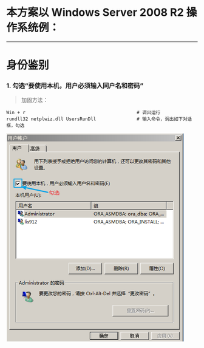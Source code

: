 # 本方案以 Windows Server 2008 R2 操作系统例：

---

# 身份鉴别

### 1. 勾选“要使用本机，用户必须输入同户名和密码”

> 加固方法：

```
Win + r                                         # 调出运行
rundll32 netplwiz.dll UsersRunDll               # 输入命令，调出如下对话框，勾选
```

![](/assets/勾选“用户名+密码”.png)


